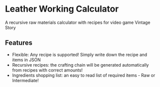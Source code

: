 # Leather Working Calculator
A recursive raw materials calculator with recipes for video game Vintage Story

## Features
 - Flexible: Any recipe is supported! Simply write down the recipe and items in JSON
 - Recursive recipes: the crafting chain will be generated automatically from recipes with correct amounts!
 - Ingredients shopping list: an easy to read list of required items - Raw or Intermediate!
